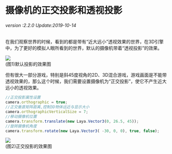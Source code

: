 # 摄像机的正交投影和透视投影

###### *version :2.2.0   Update:2019-10-14*

​	在我们观察世界的时候，看到的都是带有“近大远小”透视效果的世界，在3D引擎中，为了更好的模拟人眼所看到的世界，默认的摄像机带着“透视投影”的效果。

![](img/1.png)<br>(图1)默认投影的效果图

但有很大一部分游戏，特别是斜45度视角的2D、3D混合游戏，游戏画面是不能带透视效果的，那么这个时候，我们需要设置摄像机为“正交投影”，使它不产生近大远小的透视效果。

```typescript
//正交投影属性设置
camera.orthographic = true;
//正交垂直矩阵距离,控制3D物体远近与显示大小
camera.orthographicVerticalSize = 7;
//移动摄像机位置
camera.transform.translate(new Laya.Vector3(0, 26.5, 45));
//旋转摄像机角度
camera.transform.rotate(new Laya.Vector3( -30, 0, 0), true, false);
```

![](img/2.png)<br>(图2)正交投影的效果图


